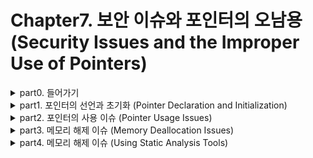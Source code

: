 # Chapter7. 보안 이슈와 포인터의 오남용 (Security Issues and the Improper Use of Pointers)

<details>
<summary>part0. 들어가기</summary>

## part0. 들어가기
  
  
- C언어가 안전한 애플리케이션을 작성하기에 쉽지 않은 주요 원인  
    - C언어는 배열의 영억을 넘어선 영역에 데이터를 기록하는 것을 막지 않음.  
        -> 메모리가 손상되어 보안에 잠재적 취약점이 됨.
    - 포인터의 부적절한 사용으로 인해 보안 문제를 야기함.
  
  
</details>

<details>
<summary>part1. 포인터의 선언과 초기화 (Pointer Declaration and Initialization)</summary>

## part1. 포인터의 선언과 초기화 (Pointer Declaration and Initialization)
  
  
</details>

<details>
<summary>part2. 포인터의 사용 이슈 (Pointer Usage Issues)</summary>

## part2. 포인터의 사용 이슈 (Pointer Usage Issues)
~내용~
</details>

<details>
<summary>part3. 메모리 해제 이슈 (Memory Deallocation Issues)</summary>

## part3. 메모리 해제 이슈 (Memory Deallocation Issues)
~내용~
</details>

<details>
<summary>part4. 메모리 해제 이슈 (Using Static Analysis Tools)</summary>

## part4. 메모리 해제 이슈 (Using Static Analysis Tools)
~내용~
</details>

